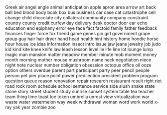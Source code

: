 Greek
air
angel
angle
animal
anticipation
apple
apron
area
arrow
art
back
ball
bed
blood
body
book
box
bus
business
car
case
cat
catastrophe
cell
change
child
chocolate
city
collateral
community
company
constraint
country
county
credit
curfew
day
delivery
desk
doctor
door
ear
echo
education
end
epiphany
error
eye
face
fact
factoid
family
father
feedback
finances
finger
force
fox
friend
game
genes
gin
girl
government
grape
group
guy
hair
hair dryer
hand
head
health
hint
history
home
hoodie
horse
hour
house
ice
idea
information
insect
intro
issue
jaw
jeans
jewelry
job
judo
kid
kind
kite
knee
knife
law
leash
lesson
level
lie
life
line
lot
lounge
lump
magic
man
mansion
matter
meadow
member
minute
mob
moment
money
month
morning
mother
mouse
mushroom
name
neck
negotiation
niece
night
note
nuclear
number
obligation
obsession
octopus
office
oil
ooze
option
others
overdue
parent
part
participant
party
peer
pencil
people
person
pet
pier
place
point
power
predilection
president
problem
program
question
queue
reason
renovation
repair
research
restaurant
result
right
riot
road
rock
room
schedule
school
sentence
service
side
slush
snake
state
stone
story
street
student
study
sunrise
sunset
system
table
tea
teacher
team
thing
time
toast
toe 
token
umbrella
unrest
view
virtualization
war
waste
water
watermelon
way
week
withdrawal
woman
word
work
world
x-ray
yak
year
zombie
zoo
